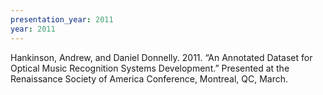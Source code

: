 ```yaml
---
presentation_year: 2011
year: 2011
---
```


Hankinson, Andrew, and Daniel Donnelly. 2011. “An Annotated Dataset for Optical Music Recognition Systems Development.” Presented at the Renaissance Society of America Conference, Montreal, QC, March.